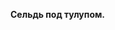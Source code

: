 <!DOCTYPE html>
<html>
   <body>
      <p>
         <b>
            Сельдь под тулупом.
         </b>
      </p>
   </body>
</html>
